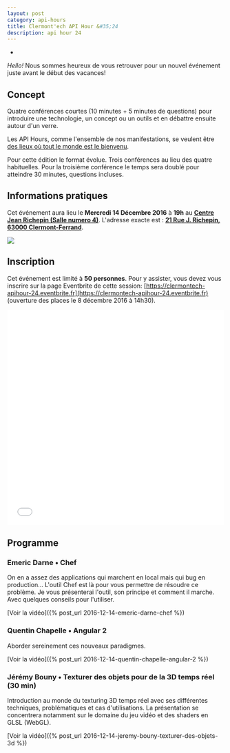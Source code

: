 ```yaml
---
layout: post
category: api-hours
title: Clermont'ech API Hour &#35;24
description: api hour 24
---
```

-

_Hello!_ Nous sommes heureux de vous retrouver pour un nouvel événement juste
avant le début des vacances!

## Concept

Quatre conférences courtes (10 minutes + 5 minutes de questions) pour
introduire une technologie, un concept ou un outils et en débattre ensuite
autour d'un verre.

Les API Hours, comme l'ensemble de nos manifestations, se veulent être [des
lieux où tout le monde est le bienvenu](/code-of-conduct.html).

Pour cette édition le format évolue. Trois conférences au lieu des
quatre habituelles. Pour la troisième conférence le temps sera doublé pour
atteindre 30 minutes, questions incluses.

## Informations pratiques

Cet événement aura lieu le **Mercredi 14 Décembre 2016** à **19h** au [**Centre Jean Richepin (Salle numero 4)**](http://www.clermont-ferrand.fr/+-Centre-Richepin-+.html).  L'adresse
exacte est : [**21 Rue J. Richepin, 63000 Clermont-Ferrand**](https://goo.gl/maps/MFBp4).

[![](http://maps.googleapis.com/maps/api/staticmap?center=21+Rue+Jean+Richepin%2C+63000+Clermont-Ferrand&size=600x400&sensor=false&markers=color:red%7C45.7814505,3.0853451)](https://goo.gl/maps/exAaivRX3su)

## Inscription

Cet événement est limité à **50 personnes**.  Pour y assister, vous devez vous
inscrire sur la page Eventbrite de cette session: [https://clermontech-apihour-24.eventbrite.fr](https://clermontech-apihour-24.eventbrite.fr)
(ouverture des places le 8 décembre 2016 à 14h30).

<iframe src="//eventbrite.fr/tickets-external?eid=30052632232&ref=etckt" frameborder="0" height="500" width="100%" vspace="0" hspace="0" marginheight="5" marginwidth="5" scrolling="auto" allowtransparency="true"></iframe>


## Programme

### Emeric Darne • Chef

On en a assez des applications qui marchent en local mais qui bug en production... L'outil Chef est là pour vous permettre de résoudre ce problème. Je vous présenterai l'outil, son principe et comment il marche. Avec quelques conseils pour l'utiliser.

[Voir la vidéo]({% post_url 2016-12-14-emeric-darne-chef %})

### Quentin Chapelle • Angular 2

Aborder sereinement ces nouveaux paradigmes.

[Voir la vidéo]({% post_url 2016-12-14-quentin-chapelle-angular-2 %})


### Jérémy Bouny • Texturer des objets pour de la 3D temps réel (30 min)

Introduction au monde du texturing 3D temps réel avec ses différentes techniques, problématiques et cas d'utilisations.
La présentation se concentrera notamment sur le domaine du jeu vidéo et des shaders en GLSL (WebGL).

[Voir la vidéo]({% post_url 2016-12-14-jeremy-bouny-texturer-des-objets-3d %})


